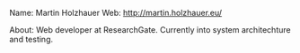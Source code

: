 Name: Martin Holzhauer
Web: http://martin.holzhauer.eu/

About:
Web developer at ResearchGate. Currently into system architechture and testing.
